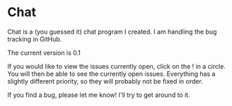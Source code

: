 # Chat
Chat is a (you guessed it) chat program I created.  I am handling the bug tracking in GitHub.

The current version is 0.1

If you would like to view the issues currently open, click on the ! in a circle.  You will then be able to see the currently open issues.  Everything has a slightly different priority, so they will probably not be fixed in order.

If you find a bug, please let me know!  I'll try to get around to it.
